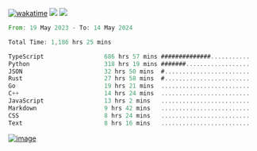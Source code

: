 [![wakatime](https://wakatime.com/badge/user/00eead22-fb14-4dd0-ab8a-3625cafbd50d.svg)](https://wakatime.com/@00eead22-fb14-4dd0-ab8a-3625cafbd50d)
![](https://komarev.com/ghpvc/?username=flatypus)
![](https://pixel.flatypus.me/flatypus?type=tracker)
<!--START_SECTION:waka-->

```rust
From: 19 May 2023 - To: 14 May 2024

Total Time: 1,186 hrs 25 mins

TypeScript                 686 hrs 57 mins ##############...........   57.67 %
Python                     318 hrs 19 mins #######..................   26.72 %
JSON                       32 hrs 50 mins  #........................   02.76 %
Rust                       27 hrs 58 mins  #........................   02.35 %
Go                         19 hrs 21 mins  .........................   01.63 %
C++                        14 hrs 24 mins  .........................   01.21 %
JavaScript                 13 hrs 2 mins   .........................   01.09 %
Markdown                   9 hrs 42 mins   .........................   00.81 %
CSS                        8 hrs 24 mins   .........................   00.71 %
Text                       8 hrs 16 mins   .........................   00.70 %
```

<!--END_SECTION:waka-->
[<img alt="image" src="https://github.com/flatypus/flatypus/assets/68029599/0a302dc1-501c-43a0-ae8d-37ec4817f3bd">](https://flatypus.me)

